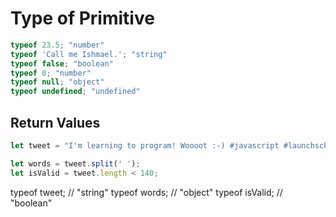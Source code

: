 # Type of Primitive

```javascript 
typeof 23.5; "number"
typeof 'Call me Ishmael.'; "string"
typeof false; "boolean"
typeof 0; "number" 
typeof null; "object"
typeof undefined; "undefined"
```

## Return Values 

```javascript 
let tweet = "I'm learning to program! Woooot :-) #javascript #launchschool";

let words = tweet.split(' ');
let isValid = tweet.length < 140;
```

typeof tweet; // "string"
typeof words; // "object"
typeof isValid; // "boolean"
